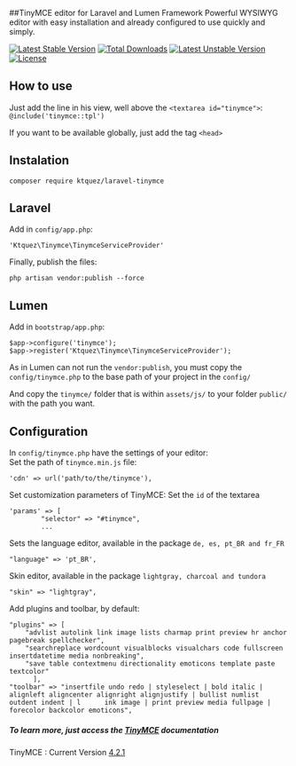##TinyMCE editor for Laravel and Lumen Framework
Powerful WYSIWYG editor with easy installation and already configured to use quickly and simply.

[![Latest Stable Version](https://poser.pugx.org/ktquez/laravel-tinymce/v/stable)](https://packagist.org/packages/ktquez/laravel-tinymce) [![Total Downloads](https://poser.pugx.org/ktquez/laravel-tinymce/downloads)](https://packagist.org/packages/ktquez/laravel-tinymce) [![Latest Unstable Version](https://poser.pugx.org/ktquez/laravel-tinymce/v/unstable)](https://packagist.org/packages/ktquez/laravel-tinymce) [![License](https://poser.pugx.org/ktquez/laravel-tinymce/license)](https://packagist.org/packages/ktquez/laravel-tinymce)

## How to use
Just add the line in his view, well above the ``<textarea id="tinymce">``:<br>
`` @include('tinymce::tpl')  ``

If you want to be available globally, just add the tag ``<head>``

## Instalation
``` composer require ktquez/laravel-tinymce ```

## Laravel
Add in ``config/app.php``: <br>
``` 
'Ktquez\Tinymce\TinymceServiceProvider' 
```

Finally, publish the files: <br>
```
php artisan vendor:publish --force
```

## Lumen
Add in ``bootstrap/app.php``: <br>
```
$app->configure('tinymce');
$app->register('Ktquez\Tinymce\TinymceServiceProvider');
```

As in Lumen can not run the ``vendor:publish``, you must copy the ``config/tinymce.php`` to the base path of your project in the ``config/``

And copy the ``tinymce/`` folder that is within ``assets/js/`` to your folder ``public/`` with the path you want.

## Configuration

In ``config/tinymce.php`` have the settings of your editor: <br>
Set the path of ``tinymce.min.js`` file:
```
'cdn' => url('path/to/the/tinymce'),
```

Set customization parameters of TinyMCE:
Set the ``id`` of the textarea
```
'params' => [
		"selector" => "#tinymce",
		...
```

Sets the language editor, available in the package ``de, es, pt_BR and fr_FR``
```
"language" => 'pt_BR',
```

Skin editor, available in the package ``lightgray, charcoal and tundora``
```
"skin" => "lightgray",
```

Add plugins and toolbar, by default:
```
"plugins" => [
    "advlist autolink link image lists charmap print preview hr anchor pagebreak spellchecker",
    "searchreplace wordcount visualblocks visualchars code fullscreen insertdatetime media nonbreaking",
    "save table contextmenu directionality emoticons template paste textcolor"
	  ],
"toolbar" => "insertfile undo redo | styleselect | bold italic | alignleft aligncenter alignright alignjustify | bullist numlist outdent indent | l      ink image | print preview media fullpage | forecolor backcolor emoticons",
```

##### To learn more, just access the [TinyMCE](http://www.tinymce.com/wiki.php/TinyMCE) documentation 
TinyMCE : Current Version [4.2.1](http://www.tinymce.com/download/download.php) 











